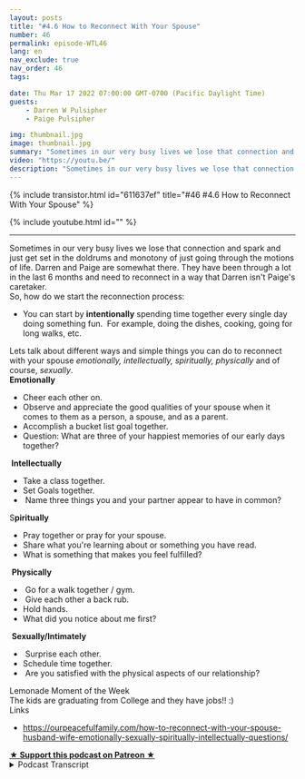 ```yaml
---
layout: posts
title: "#4.6 How to Reconnect With Your Spouse"
number: 46
permalink: episode-WTL46
lang: en
nav_exclude: true
nav_order: 46
tags:

date: Thu Mar 17 2022 07:00:00 GMT-0700 (Pacific Daylight Time)
guests:
    - Darren W Pulsipher
    - Paige Pulsipher

img: thumbnail.jpg
image: thumbnail.jpg
summary: "Sometimes in our very busy lives we lose that connection and spark and just get set in the doldrums and monotony of just going through the motions of life. Darren and Paige are somewhat there. They have been through a lot in the last 6 months and need to reconnect in a way that Darren isn't Paige's caretaker."
video: "https://youtu.be/"
description: "Sometimes in our very busy lives we lose that connection and spark and just get set in the doldrums and monotony of just going through the motions of life. Darren and Paige are somewhat there. They have been through a lot in the last 6 months and need to reconnect in a way that Darren isn't Paige's caretaker."
---
```


<div>
{% include transistor.html id="611637ef" title="#46 #4.6 How to Reconnect With Your Spouse" %}

{% include youtube.html id="" %}
</div>

---

<html><head></head><body><div>Sometimes in our very busy lives we lose that connection and spark and just get set in the doldrums and monotony of just going through the motions of life. Darren and Paige are somewhat there. They have been through a lot in the last 6 months and need to reconnect in a way that Darren isn't Paige's caretaker.</div><div>So, how do we start the reconnection process:</div><ul><li>You can start by <strong>intentionally</strong> spending time together every single day doing something fun.&nbsp; For example, doing the dishes, cooking, going for long walks, etc.</li></ul><div>Lets talk about different ways and simple things you can do to reconnect with your spouse <em>emotionally, intellectually, spiritually, physically</em> and of course, <em>sexually</em>.</div><div><strong>Emotionally&nbsp;</strong></div><ul><li>Cheer each other on.</li><li>Observe and appreciate the good qualities of your spouse when it comes to them as a person, a spouse, and as a parent.</li><li>Accomplish a bucket list goal together.</li><li>Question: What are three of your happiest memories of our early days together?</li></ul><div><strong>&nbsp;Intellectually</strong></div><ul><li>Take a class together.</li><li>Set Goals together.</li><li>&nbsp;Name three things you and your partner appear to have in common?</li></ul><div>S<strong>piritually</strong></div><ul><li>Pray together or pray for your spouse.</li><li>Share what you're learning about or something you have read.</li><li>What is something that makes you feel fulfilled?</li></ul><div>&nbsp;<strong>Physically</strong></div><ul><li>&nbsp;Go for a walk together / gym.</li><li>&nbsp;Give each other a back rub.</li><li>Hold hands.</li><li>What did you notice about me first?</li></ul><div>&nbsp;<strong>Sexually/Intimately</strong></div><ul><li>&nbsp;Surprise each other.</li><li>Schedule time together.</li><li>&nbsp;Are you satisfied with the physical aspects of our relationship?</li></ul><div>Lemonade Moment of the Week</div><div>The kids are graduating from College and they have jobs!! :)&nbsp;</div><div>Links</div><ul><li><a href="https://ourpeacefulfamily.com/how-to-reconnect-with-your-spouse-husband-wife-emotionally-sexually-spiritually-intellectually-questions/">https://ourpeacefulfamily.com/how-to-reconnect-with-your-spouse-husband-wife-emotionally-sexually-spiritually-intellectually-questions/</a></li></ul>
<strong>
  <a href="https://www.patreon.com/wheresthelemonade" target="_donate" rel="payment" title="★ Support this podcast on Patreon ★">★ Support this podcast on Patreon ★</a>
</strong></body></html>

<details>
<summary> Podcast Transcript </summary>

<p></p>

</details>

